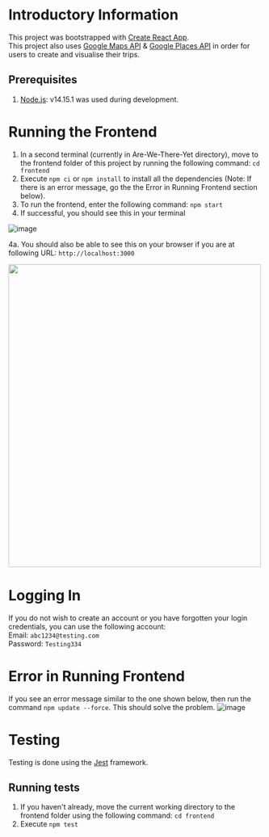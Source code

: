 # Introductory Information

This project was bootstrapped with [Create React App](https://github.com/facebook/create-react-app).  
This project also uses [Google Maps API](https://developers.google.com/maps/gmp-get-started) & [Google Places API](https://developers.google.com/maps/documentation/places/web-service/overview) in order for users to create and visualise their trips.

## Prerequisites

1. [Node.js](https://nodejs.org/en/): v14.15.1 was used during development.

# Running the Frontend

1. In a second terminal (currently in Are-We-There-Yet directory), move to the frontend folder of this project by running the following command: `cd frontend`
2. Execute `npm ci` or `npm install` to install all the dependencies (Note: If there is an error message, go the the Error in Running Frontend section below).
3. To run the frontend, enter the following command: `npm start`
4. If successful, you should see this in your terminal

![image](https://user-images.githubusercontent.com/55341679/117530782-24abed80-b033-11eb-87f5-1674b2ef6658.png)

4a. You should also be able to see this on your browser if you are at following URL: `http://localhost:3000`

<img src="https://user-images.githubusercontent.com/55341679/117530909-d6e3b500-b033-11eb-9450-a33fb8f347c9.png" width="500" height="600">

# Logging In

If you do not wish to create an account or you have forgotten your login credentials, you can use the following account:  
Email: `abc1234@testing.com`  
Password: `Testing334`

# Error in Running Frontend

If you see an error message similar to the one shown below, then run the command `npm update --force`. This should solve the problem.
![image](https://user-images.githubusercontent.com/55341679/117530319-946ca900-b030-11eb-993e-4d086abe1dfc.png)

# Testing

Testing is done using the [Jest](https://jestjs.io/) framework.

## Running tests

1. If you haven't already, move the current working directory to the frontend folder using the following command: `cd frontend`
2. Execute `npm test`
